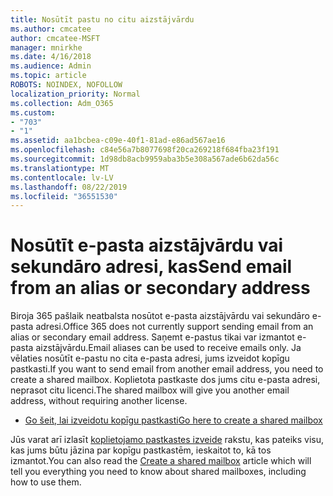 ```yaml
---
title: Nosūtīt pastu no citu aizstājvārdu
ms.author: cmcatee
author: cmcatee-MSFT
manager: mnirkhe
ms.date: 4/16/2018
ms.audience: Admin
ms.topic: article
ROBOTS: NOINDEX, NOFOLLOW
localization_priority: Normal
ms.collection: Adm_O365
ms.custom:
- "703"
- "1"
ms.assetid: aa1bcbea-c09e-40f1-81ad-e86ad567ae16
ms.openlocfilehash: c84e56a7b8077698f20ca269218f684fba23f191
ms.sourcegitcommit: 1d98db8acb9959aba3b5e308a567ade6b62da56c
ms.translationtype: MT
ms.contentlocale: lv-LV
ms.lasthandoff: 08/22/2019
ms.locfileid: "36551530"
---
```

# <a name="send-email-from-an-alias-or-secondary-address"></a><span data-ttu-id="5a13c-102">Nosūtīt e-pasta aizstājvārdu vai sekundāro adresi, kas</span><span class="sxs-lookup"><span data-stu-id="5a13c-102">Send email from an alias or secondary address</span></span>

<span data-ttu-id="5a13c-103">Biroja 365 pašlaik neatbalsta nosūtot e-pasta aizstājvārdu vai sekundāro e-pasta adresi.</span><span class="sxs-lookup"><span data-stu-id="5a13c-103">Office 365 does not currently support sending email from an alias or secondary email address.</span></span> <span data-ttu-id="5a13c-104">Saņemt e-pastus tikai var izmantot e-pasta aizstājvārdu.</span><span class="sxs-lookup"><span data-stu-id="5a13c-104">Email aliases can be used to receive emails only.</span></span> <span data-ttu-id="5a13c-105">Ja vēlaties nosūtīt e-pastu no cita e-pasta adresi, jums izveidot kopīgu pastkasti.</span><span class="sxs-lookup"><span data-stu-id="5a13c-105">If you want to send email from another email address, you need to create a shared mailbox.</span></span> <span data-ttu-id="5a13c-106">Koplietota pastkaste dos jums citu e-pasta adresi, neprasot citu licenci.</span><span class="sxs-lookup"><span data-stu-id="5a13c-106">The shared mailbox will give you another email address, without requiring another license.</span></span>
  
- [<span data-ttu-id="5a13c-107">Go šeit, lai izveidotu kopīgu pastkasti</span><span class="sxs-lookup"><span data-stu-id="5a13c-107">Go here to create a shared mailbox</span></span>](https://portal.office.com/AdminPortal/Home#/AssistedGuide/addemailoptions)

<span data-ttu-id="5a13c-108">Jūs varat arī izlasīt [koplietojamo pastkastes izveide](https://docs.microsoft.com/office365/admin/email/create-a-shared-mailbox) rakstu, kas pateiks visu, kas jums būtu jāzina par kopīgu pastkastēm, ieskaitot to, kā tos izmantot.</span><span class="sxs-lookup"><span data-stu-id="5a13c-108">You can also read the [Create a shared mailbox](https://docs.microsoft.com/office365/admin/email/create-a-shared-mailbox) article which will tell you everything you need to know about shared mailboxes, including how to use them.</span></span>